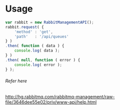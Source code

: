 # Usage
```javascript
var rabbit = new RabbitManagementAPI();
rabbit.request( {
	'method' : 'get',
	'path'   : '/api/queues'
} )
.then( function ( data ) {
	console.log( data );
} )
.then( null, function ( error ) {
	console.log( error );
} );
```

###### Refer here
http://hg.rabbitmq.com/rabbitmq-management/raw-file/3646dee55e02/priv/www-api/help.html
